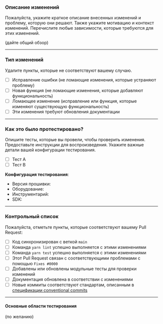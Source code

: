 ### Описание изменений

Пожалуйста, укажите краткое описание внесенных изменений и проблему, которую они решают. Также укажите мотивацию и контекст изменений. Перечислите любые зависимости, которые требуются для этих изменений.

(дайте общий обзор)

---

### Тип изменений

Удалите пункты, которые не соответствуют вашему случаю.

- [ ] Исправление ошибки (не ломающие изменения, которые устраняют проблему)
- [ ] Новая функция (не ломающие изменения, которые добавляют функциональность)
- [ ] Ломающее изменение (исправление или функция, которые изменяют существующую функциональность)
- [ ] Эти изменения требуют обновления документации

---

### Как это было протестировано?

Опишите тесты, которые вы провели, чтобы проверить изменения. Предоставьте инструкции для воспроизведения. Укажите важные детали вашей конфигурации тестирования.

- [ ] Тест A
- [ ] Тест B

**Конфигурация тестирования**:

- Версия прошивки:
- Оборудование:
- Инструментарий:
- SDK:

---

### Контрольный список

Пожалуйста, отметьте пункты, которые соответствуют вашему Pull Request:

- [ ] Код синхронизирован с веткой `main`
- [ ] Команда `yarn lint` успешно выполняется с этими изменениями
- [ ] Команда `yarn test` успешно выполняется с этими изменениями
- [ ] Этот Pull Request связан с соответствующими проблемами с помощью `Fixes #0000`
- [ ] Добавлены или обновлены модульные тесты для проверки изменений
- [ ] Документация обновлена в соответствии с изменениями
- [ ] Новые коммиты соответствуют стандартам, описанным в [спецификации conventional commits](https://www.conventionalcommits.org/en/v1.0.0/)

---

#### Основные области тестирования

(по желанию)
